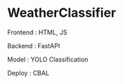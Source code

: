 # WeatherClassifier

Frontend : HTML, JS

Backend : FastAPI

Model : YOLO Classification

Deploy : CBAL
